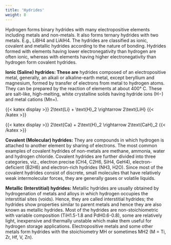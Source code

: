 ```yaml
---
title: 'Hydrides'
weight: 8
---
```




Hydrogen forms binary hydrides with many electropositive elements including metals and non-metals. It also forms ternary hydrides with two metals. E.g., LiBH4 and LiAlH4. The hydrides are classified as ionic, covalent and metallic hydrides according to the nature of bonding. Hydrides formed with elements having lower electronegativity than hydrogen are often ionic, whereas with elements having higher electronegativity than hydrogen form covalent hydrides.

**Ionic (Saline) hydrides: These are** hydrides composed of an electropositive metal, generally, an alkali or alkaline-earth metal, except beryllium and magnesium, formed by transfer of electrons from metal to hydrogen atoms. They can be prepared by the reaction of elements at about 400° C. These are salt-like, high-melting, white crystalline solids having hydride ions (H−) and metal cations (Mn+).

{{< katex display >}}
2\text{Li} + \text{H}_2 \rightarrow 2\text{LiH}
{{< /katex >}}

{{< katex display >}}
2\text{Ca} + 2\text{H}_2 \rightarrow 2\text{CaH}_2
{{< /katex >}}

**Covalent (Molecular) hydrides:** They are compounds in which hydrogen is attached to another element by sharing of electrons. The most common examples of covalent hydrides of non-metals are methane, ammonia, water and hydrogen chloride. Covalent hydrides are further divided into three categories, viz., electron precise (CH4, C2H6, SiH4, GeH4), electron- deficient (B2H6) and electron-rich hydrides (NH3, H2O). Since most of the covalent hydrides consist of discrete, small molecules that have relatively weak intermolecular forces, they are generally gases or volatile liquids.

**Metallic (Interstitial) hydrides:** Metallic hydrides are usually obtained by hydrogenation of metals and alloys in which hydrogen occupies the interstitial sites (voids). Hence, they are called interstitial hydrides; the hydrides show properties similar to parent metals and hence they are also known as metallic hydrides. Most of the hydrides are non-stoichiometric with variable composition (TiH1.5-1.8 and PdH0.6-0.8), some are relatively light, inexpensive and thermally unstable which make them useful for hydrogen storage applications. Electropositive metals and some other metals form hydrides with the stoichiometry MH or sometimes MH2 (M = Ti, Zr, Hf, V, Zn).